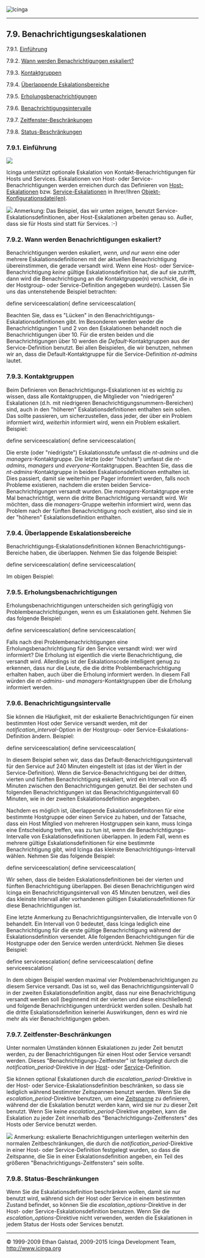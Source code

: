  ![Icinga](../images/logofullsize.png "Icinga") 

* * * * *

7.9. Benachrichtigungseskalationen
----------------------------------

7.9.1. [Einführung](escalations.md#introduction)

7.9.2. [Wann werden Benachrichtigungen
eskaliert?](escalations.md#notificationsescalated)

7.9.3. [Kontaktgruppen](escalations.md#contactgroups)

7.9.4. [Überlappende
Eskalationsbereiche](escalations.md#overlappingranges)

7.9.5.
[Erholungsbenachrichtigungen](escalations.md#recoverynotifications)

7.9.6.
[Benachrichtigungsintervalle](escalations.md#notificationintervals)

7.9.7.
[Zeitfenster-Beschränkungen](escalations.md#timeperiodrestrictions)

7.9.8. [Status-Beschränkungen](escalations.md#staterestrictions)

### 7.9.1. Einführung

![](../images/objects-contacts.png)

Icinga unterstützt optionale Eskalation von Kontakt-Benachrichtigungen
für Hosts und Services. Eskalationen von Host- oder
Service-Benachrichtigungen werden erreichen durch das Definieren von
[Host-Eskalationen](objectdefinitions.md#objectdefinitions-hostescalation)
bzw.
[Service-Eskalationen](objectdefinitions.md#objectdefinitions-serviceescalation)
in Ihrer/Ihren
[Objekt-Konfigurationsdatei(en)](configobject.md "3.3. Überblick Objektkonfiguration").

![](../images/note.gif) Anmerkung: Das Beispiel, das wir unten zeigen,
benutzt Service-Eskalationsdefinitionen, aber Host-Eskalationen arbeiten
genau so. Außer, dass sie für Hosts sind statt für Services. :-)

### 7.9.2. Wann werden Benachrichtigungen eskaliert?

Benachrichtigungen werden eskaliert, *wenn, und nur wenn* eine oder
mehrere Eskalationsdefinitionen mit der aktuellen Benachrichtigung
übereinstimmen, die gerade versandt wird. Wenn eine Host- oder
Service-Benachrichtigung *keine* gültige Eskalationsdefinition hat, die
auf sie zutrifft, dann wird die Benachrichtigung an die Kontaktgruppe(n)
verschickt, die in der Hostgroup- oder Service-Definition angegeben
wurde(n). Lassen Sie uns das untenstehende Beispiel betrachten:

 define serviceescalation{
 define serviceescalation{
</code></pre>

Beachten Sie, dass es "Lücken" in den
Benachrichtigungs-Eskalationsdefinitionen gibt. Im Besonderen werden
weder die Benachrichtigungen 1 und 2 von den Eskalationen behandelt noch
die Benachrichtigungen über 10. Für die ersten beiden und die
Benachrichtigungen über 10 werden die *Default*-Kontaktgruppen aus der
Service-Definition benutzt. Bei allen Beispielen, die wir benutzen,
nehmen wir an, dass die Default-Kontaktgruppe für die Service-Definition
*nt-admins* lautet.

### 7.9.3. Kontaktgruppen

Beim Definieren von Benachrichtigungs-Eskalationen ist es wichtig zu
wissen, dass alle Kontaktgruppen, die Mitglieder von "niedrigeren"
Eskalationen (d.h. mit niedrigeren Benachrichtigungsnummern-Bereichen)
sind, auch in den "höheren" Eskalationsdefinitionen enthalten sein
sollen. Das sollte passieren, um sicherzustellen, dass jeder, der über
ein Problem informiert wird, *weiterhin* informiert wird, wenn ein
Problem eskaliert. Beispiel:

 define serviceescalation{
 define serviceescalation{
</code></pre>

Die erste (oder "niedrigste") Eskalationsstufe umfasst die *nt-admins*
und die *managers*-Kontaktgruppe. Die letzte (oder "höchste") umfasst
die *nt-admins*, *managers* und *everyone*-Kontaktgruppen. Beachten Sie,
dass die *nt-admins*-Kontaktgruppe in beiden Eskalationsdefinitionen
enthalten ist. Dies passiert, damit sie weiterhin per Pager informiert
werden, falls noch Probleme existieren, nachdem die ersten beiden
Service-Benachrichtigungen versandt wurden. Die *managers*-Kontaktgruppe
erste Mal benachrichtigt, wenn die dritte Benachrichtigung versandt
wird. Wir möchten, dass die *managers*-Gruppe weiterhin informiert wird,
wenn das Problem nach der fünften Benachrichtigung noch existiert, also
sind sie in der "höheren" Eskalationsdefinition enthalten.

### 7.9.4. Überlappende Eskalationsbereiche

Benachrichtigungs-Eskalationsdefinitionen können
Benachrichtigungs-Bereiche haben, die überlappen. Nehmen Sie das
folgende Beispiel:

 define serviceescalation{
 define serviceescalation{
</code></pre>

Im obigen Beispiel:




### 7.9.5. Erholungsbenachrichtigungen

Erholungsbenachrichtigungen unterscheiden sich geringfügig von
Problembenachrichtigungen, wenn es um Eskalationen geht. Nehmen Sie das
folgende Beispiel:

 define serviceescalation{
 define serviceescalation{
</code></pre>

Falls nach drei Problembenachrichtigungen eine Erholungsbenachrichtigung
für den Service versandt wird: wer wird informiert? Die Erholung ist
eigentlich die vierte Benachrichtigung, die versandt wird. Allerdings
ist der Eskalationscode intelligent genug zu erkennen, dass nur die
Leute, die die dritte Problembenachrichtigung erhalten haben, auch über
die Erholung informiert werden. In diesem Fall würden die *nt-admins*-
und *managers*-Kontaktgruppen über die Erholung informiert werden.

### 7.9.6. Benachrichtigungsintervalle

Sie können die Häufigkeit, mit der eskalierte Benachrichtigungen für
einen bestimmten Host oder Service versandt werden, mit der
*notification\_interval*-Option in der Hostgroup- oder
Service-Eskalations-Definition ändern. Beispiel:

 define serviceescalation{
 define serviceescalation{
</code></pre>

In diesem Beispiel sehen wir, dass das
Default-Benachrichtigungsintervall für den Service auf 240 Minuten
eingestellt ist (das ist der Wert in der Service-Definition). Wenn die
Service-Benachrichtigung bei der dritten, vierten und fünften
Benachrichtigung eskaliert, wird ein Intervall von 45 Minuten zwischen
den Benachrichtigungen genutzt. Bei der sechsten und folgenden
Benachrichtigungen ist das Benachrichtigungsintervall 60 Minuten, wie in
der zweiten Eskalationsdefinition angegeben.

Nachdem es möglich ist, überlappende Eskalationsdefinitonen für eine
bestimmte Hostgruppe oder einen Service zu haben, und der Tatsache, dass
ein Host Mitglied von mehreren Hostgruppen sein kann, muss Icinga eine
Entscheidung treffen, was zu tun ist, wenn die
Benachrichtigungs-Intervalle von Eskalationsdefinitionen überlappen. In
jedem Fall, wenn es mehrere gültige Eskalationsdefinitionen für eine
bestimmte Benachrichtigung gibt, wird Icinga das kleinste
Benachrichtigungs-Intervall wählen. Nehmen Sie das folgende Beispiel:

 define serviceescalation{
 define serviceescalation{
</code></pre>

Wir sehen, dass die beiden Eskalationsdefinitionen bei der vierten und
fünften Benachrichtigung überlappen. Bei diesen Benachrichtigungen wird
Icinga ein Benachrichtigungsintervall von 45 Minuten benutzen, weil dies
das kleinste Intervall aller vorhandenen gültigen
Eskalationsdefinitionen für diese Benachrichtigungen ist.

Eine letzte Anmerkung zu Benachrichtigungsintervallen, die Intervalle
von 0 behandelt. Ein Intervall von 0 bedeutet, dass Icinga lediglich
eine Benachrichtigung für die erste gültige Benachrichtigung während der
Eskalationsdefinition versendet. Alle folgenden Benachrichtigungen für
die Hostgruppe oder den Service werden unterdrückt. Nehmen Sie dieses
Beispiel:

 define serviceescalation{
 define serviceescalation{
 define serviceescalation{
</code></pre>

In dem obigen Beispiel werden maximal vier Problembenachrichtigungen zu
diesem Service versandt. Das ist so, weil das Benachrichtigungsintervall
0 in der zweiten Eskalationsdefinition angibt, dass nur eine
Benachrichtigung versandt werden soll (beginnend mit der vierten und
diese einschließend) und folgende Benachrichtigungen unterdrückt werden
sollen. Deshalb hat die dritte Eskalationsdefinition keinerlei
Auswirkungen, denn es wird nie mehr als vier Benachrichtigungen geben.

### 7.9.7. Zeitfenster-Beschränkungen

Unter normalen Umständen können Eskalationen zu jeder Zeit benutzt
werden, zu der Benachrichtigungen für einen Host oder Service versandt
werden. Dieses "Benachrichtigungs-Zeitfenster" ist festgelegt durch die
*notification\_period*-Direktive in der
[Host](objectdefinitions.md#objectdefinitions-host)- oder
[Service](objectdefinitions.md#objectdefinitions-service)-Definition.

Sie können optional Eskalationen durch die
*escalation\_period*-Direktive in der Host- oder
Service-Eskalationsdefinition beschränken, so dass sie lediglich während
bestimmter Zeitspannen benutzt werden. Wenn Sie die
*escalation\_period*-Direktive benutzen, um eine
[Zeitspanne](timeperiods.md "5.9. Zeitfenster") zu definieren, während
der die Eskalation benutzt werden kann, wird sie nur zu dieser Zeit
benutzt. Wenn Sie keine *escalation\_period*-Direktive angeben, kann die
Eskalation zu jeder Zeit innerhalb des "Benachrichtigungs-Zeitfensters"
des Hosts oder Service benutzt werden.

![](../images/note.gif) Anmerkung: eskalierte Benachrichtigungen
unterliegen weiterhin den normalen Zeitbeschränkungen, die durch die
*notification\_period*-Direktive in einer Host- oder Service-Definition
festgelegt wurden, so dass die Zeitspanne, die Sie in einer
Eskalationsdefinition angeben, ein Teil des größeren
"Benachrichtigungs-Zeitfensters" sein sollte.

### 7.9.8. Status-Beschränkungen

Wenn Sie die Eskalationsdefinition beschränken wollen, damit sie nur
benutzt wird, während sich der Host oder Service in einem bestimmten
Zustand befindet, so können Sie die *escalation\_options*-Direktive in
der Host- oder Service-Eskalationsdefinition benutzen. Wenn Sie die
*escalation\_options*-Direktive nicht verwenden, werden die Eskalationen
in jedem Status der Hosts oder Services benutzt.

* * * * *


© 1999-2009 Ethan Galstad, 2009-2015 Icinga Development Team,
http://www.icinga.org

